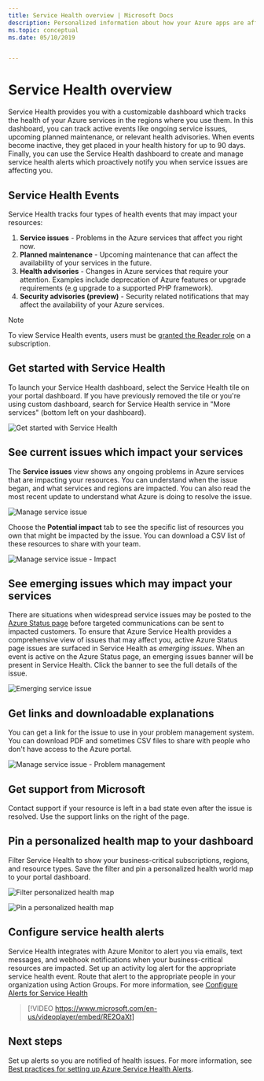 ```yaml
---
title: Service Health overview | Microsoft Docs
description: Personalized information about how your Azure apps are affected by current and future Azure service problems and maintenance. 
ms.topic: conceptual
ms.date: 05/10/2019


---
```

# Service Health overview

Service Health provides you with a customizable dashboard which tracks the health of your Azure services in the regions where you use them. In this dashboard, you can track active events like ongoing service issues, upcoming planned maintenance, or relevant health advisories. When events become inactive, they get placed in your health history for up to 90 days. Finally, you can use the Service Health dashboard to create and manage service health alerts which proactively notify you when service issues are affecting you.

## Service Health Events

Service Health tracks four types of health events that may impact your resources:

1. **Service issues** - Problems in the Azure services that affect you right now. 
2. **Planned maintenance** - Upcoming maintenance that can affect the availability of your services in the future.  
3. **Health advisories** - Changes in Azure services that require your attention. Examples include deprecation of Azure features or upgrade requirements (e.g upgrade to a supported PHP framework).
4. **Security advisories (preview)** - Security related notifications that may affect the availability of your Azure services.

> [!NOTE]
> To view Service Health events, users must be [granted the Reader role](../role-based-access-control/role-assignments-portal.md) on a subscription.

## Get started with Service Health

To launch your Service Health dashboard, select the Service Health tile on your portal dashboard. If you have previously removed the tile or you're using custom dashboard, search for Service Health service in "More services" (bottom left on your dashboard).

![Get started with Service Health](./media/service-health-overview/azure-service-health-overview-1.png)

## See current issues which impact your services

The **Service issues** view shows any ongoing problems in Azure services that are impacting your resources. You can understand when the issue began, and what services and regions are impacted. You can also read the most recent update to understand what Azure is doing to resolve the issue. 

![Manage service issue](./media/service-health-overview/azure-service-health-overview-2.png)

Choose the **Potential impact** tab to see the specific list of resources you own that might be impacted by the issue. You can download a CSV list of these resources to share with your team.

![Manage service issue - Impact](./media/service-health-overview/azure-service-health-overview-4.png)

## See emerging issues which may impact your services

There are situations when widespread service issues may be posted to the [Azure Status page](https://status.azure.com) before targeted communications can be sent to impacted customers. To ensure that Azure Service Health provides a comprehensive view of issues that may affect you, active Azure Status page issues are surfaced in Service Health as *emerging issues*. When an event is active on the Azure Status page, an emerging issues banner will be present in Service Health. Click the banner to see the full details of the issue.

![Emerging service issue](./media/service-health-overview/azure-service-health-emerging-issue.png)

## Get links and downloadable explanations 

You can get a link for the issue to use in your problem management system. You can download PDF and sometimes CSV files to share with people who don't have access to the Azure portal.   

![Manage service issue - Problem management](./media/service-health-overview/azure-service-health-overview-3.png)

## Get support from Microsoft

Contact support if your resource is left in a bad state even after the issue is resolved.  Use the support links on the right of the page.  

## Pin a personalized health map to your dashboard

Filter Service Health to show your business-critical subscriptions, regions, and resource types. Save the filter and pin a personalized health world map to your portal dashboard. 

![Filter personalized health map](./media/service-health-overview/azure-service-health-overview-6a.png)

![Pin a personalized health map](./media/service-health-overview/azure-service-health-overview-6b.png)

## Configure service health alerts

Service Health integrates with Azure Monitor to alert you via emails, text messages, and webhook notifications when your business-critical resources are impacted. Set up an activity log alert for the appropriate service health event. Route that alert to the appropriate people in your organization using Action Groups. For more information, see [Configure Alerts for Service Health](../azure-monitor/platform/alerts-activity-log-service-notifications.md)

>[!VIDEO https://www.microsoft.com/en-us/videoplayer/embed/RE2OaXt]

## Next steps

Set up alerts so you are notified of health issues. For more information, see [Best practices for setting up Azure Service Health Alerts](https://www.youtube.com/watch?v=k5d5ca8K6tc&list=PLLasX02E8BPBBSqygdRvlTnHfp1POwE8K&index=6&t=0s). 
